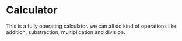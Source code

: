 # Calculator
This is a fully operating calculator. we can all do kind of operations like addition, substraction, multiplication and division.
